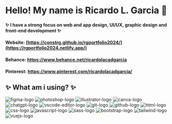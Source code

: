 # Hello! My name is Ricardo L. Garcia 👋
#### ✨ I have a strong focus on web and app design, UI/UX, graphic design and front-end development ✨
#### Website: [https://constrg.github.io/rgportfolio2024/](https://rgportfolio2024.netlify.app/)
#### Behance: https://www.behance.net/ricardolacadgarcia
#### Pinterest: https://www.pinterest.com/ricardolacadgarcia/

## ✨ What am i using? ✨
![figma-logo](https://github.com/user-attachments/assets/3ba86d7f-6cef-4f87-88e8-80cd9edbbcf5)
![photoshop-logo](https://github.com/user-attachments/assets/00bce473-2f57-4499-8673-7693dcb9a973)
![illustrator-logo](https://github.com/user-attachments/assets/4c41b93a-b463-48e0-be41-5fdde96d9542)
![canva-logo](https://github.com/user-attachments/assets/a370d198-b939-4ef2-83b8-412b5c194c71)
![chatgpt-logo](https://github.com/user-attachments/assets/1bf47882-14ef-49d5-808f-3030a77667b3)
![vscode-editor-logo](https://github.com/user-attachments/assets/182492b8-b11c-490e-9a50-ab745e9c0568)
![git-logo](https://github.com/user-attachments/assets/a197c671-e8de-403e-9c0b-d5815aaf10e3)
![github-logo](https://github.com/user-attachments/assets/2ed824b6-3687-4425-82ad-2798d37b342e)
![html-logo](https://github.com/user-attachments/assets/9feee888-ed56-4dcc-9a1e-0ce27d518383)
![css-logo](https://github.com/user-attachments/assets/4fc811e1-e2d7-4211-b296-696287c0b115)
![javascript-logo](https://github.com/user-attachments/assets/f4dcfb86-13e2-481e-ab9f-5831668e0000)
![sass-logo](https://github.com/user-attachments/assets/f915f980-3660-438b-b7a6-007f3a7d4d12)
![bootstrap-logo](https://github.com/user-attachments/assets/6aab1e81-1c3a-4264-95dd-2ede83342bd8)
![tailwind-logo](https://github.com/user-attachments/assets/b4fa98c5-b1d9-4ba7-ab1f-63e9ebeec400)
![vuejs-logo](https://github.com/user-attachments/assets/1fb2249b-3517-4b10-95eb-d4475db14a1d)



















<!--
**constrg/constrg** is a ✨ _special_ ✨ repository because its `README.md` (this file) appears on your GitHub profile.

Here are some ideas to get you started:

- 🔭 I’m currently working on ...
- 🌱 I’m currently learning ...
- 👯 I’m looking to collaborate on ...
- 🤔 I’m looking for help with ...
- 💬 Ask me about ...
- 📫 How to reach me: ...
- 😄 Pronouns: ...
- ⚡ Fun fact: ...
-->
